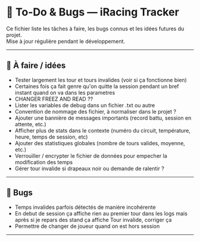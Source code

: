 # 🧩 To-Do & Bugs — iRacing Tracker

Ce fichier liste les tâches à faire, les bugs connus et les idées futures du projet.  
Mise à jour régulière pendant le développement.

---

## 🚧 À faire / idées
- Tester largement les tour et tours invalides (voir si ça fonctionne bien)
- Certaines fois ça fait genre qu'on quitte la session pendant un bref instant quand on va dans les parametres
- CHANGER FREEZ AND READ ??
- Lister les variables de debug dans un fichier .txt ou autre
- Convention de nommage des fichier, à normaliser dans le projet ?  
- Ajouter une bannière de messages importants (record battu, session en attente, etc.)  
- Afficher plus de stats dans le contexte (numéro du circuit, température, heure, temps de session, etc)
- Ajouter des statistiques globales (nombre de tours valides, moyenne, etc.)  
- Verrouiller / encrypter le fichier de données pour empecher la modification des temps
- Gérer tour invalide si drapeaux noir ou demande de ralentir ?
---

## 🐞 Bugs
- Temps invalides parfois détectés de manière incohérente  
- En debut de session ça affiche rien au premier tour dans les logs mais après si je repars des stand ça affiche Tour invalide, corriger ça
- Permettre de changer de joueur quand on est hors session
---


